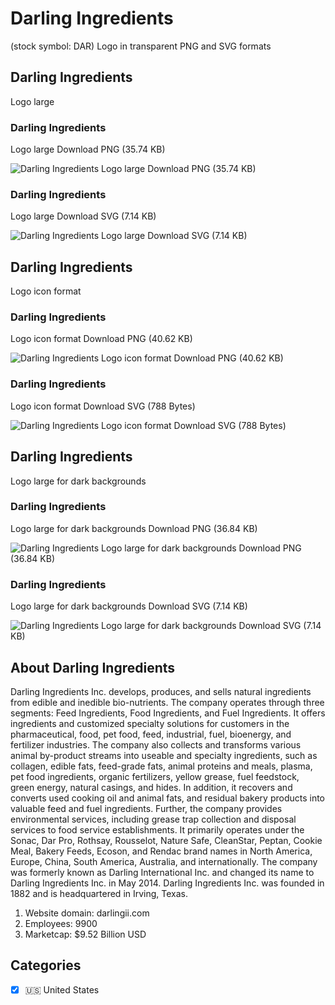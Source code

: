 # Darling Ingredients
 (stock symbol: DAR) Logo in transparent PNG and SVG formats

## Darling Ingredients
 Logo large

### Darling Ingredients
 Logo large Download PNG (35.74 KB)

![Darling Ingredients
 Logo large Download PNG (35.74 KB)](/img/orig/DAR_BIG-9b6eb33f.png)

### Darling Ingredients
 Logo large Download SVG (7.14 KB)

![Darling Ingredients
 Logo large Download SVG (7.14 KB)](/img/orig/DAR_BIG-f7fe3da2.svg)

## Darling Ingredients
 Logo icon format

### Darling Ingredients
 Logo icon format Download PNG (40.62 KB)

![Darling Ingredients
 Logo icon format Download PNG (40.62 KB)](/img/orig/DAR-8baea6b3.png)

### Darling Ingredients
 Logo icon format Download SVG (788 Bytes)

![Darling Ingredients
 Logo icon format Download SVG (788 Bytes)](/img/orig/DAR-3a24cb04.svg)

## Darling Ingredients
 Logo large for dark backgrounds

### Darling Ingredients
 Logo large for dark backgrounds Download PNG (36.84 KB)

![Darling Ingredients
 Logo large for dark backgrounds Download PNG (36.84 KB)](/img/orig/DAR_BIG.D-2ed2d037.png)

### Darling Ingredients
 Logo large for dark backgrounds Download SVG (7.14 KB)

![Darling Ingredients
 Logo large for dark backgrounds Download SVG (7.14 KB)](/img/orig/DAR_BIG.D-2a165a33.svg)

## About Darling Ingredients


Darling Ingredients Inc. develops, produces, and sells natural ingredients from edible and inedible bio-nutrients. The company operates through three segments: Feed Ingredients, Food Ingredients, and Fuel Ingredients. It offers ingredients and customized specialty solutions for customers in the pharmaceutical, food, pet food, feed, industrial, fuel, bioenergy, and fertilizer industries. The company also collects and transforms various animal by-product streams into useable and specialty ingredients, such as collagen, edible fats, feed-grade fats, animal proteins and meals, plasma, pet food ingredients, organic fertilizers, yellow grease, fuel feedstock, green energy, natural casings, and hides. In addition, it recovers and converts used cooking oil and animal fats, and residual bakery products into valuable feed and fuel ingredients. Further, the company provides environmental services, including grease trap collection and disposal services to food service establishments. It primarily operates under the Sonac, Dar Pro, Rothsay, Rousselot, Nature Safe, CleanStar, Peptan, Cookie Meal, Bakery Feeds, Ecoson, and Rendac brand names in North America, Europe, China, South America, Australia, and internationally. The company was formerly known as Darling International Inc. and changed its name to Darling Ingredients Inc. in May 2014. Darling Ingredients Inc. was founded in 1882 and is headquartered in Irving, Texas.

1. Website domain: darlingii.com
2. Employees: 9900
3. Marketcap: $9.52 Billion USD


## Categories
- [x] 🇺🇸 United States
